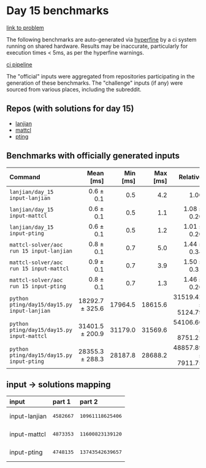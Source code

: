 # Day 15 benchmarks

[link to problem](http://adventofcode.com/2022/day/15)

The following benchmarks are auto-generated via [hyperfine](https://github.com/sharkdp/hyperfine) by a ci system running on shared hardware. Results may be inaccurate, particularly for execution times < 5ms, as per the hyperfine warnings.

[ci pipeline](http://ci.papercode.net:8080/teams/aoc2022/pipelines/aoc-compare-2022)

The "official" inputs were aggregated from repositories participating in the generation of these benchmarks. The "challenge" inputs (if any) were sourced from various places, including the subreddit.

## Repos (with solutions for day 15)


- [lanjian](https://github.com/LanJian/aoc-2022)
- [mattcl](https://github.com/mattcl/aoc2022)
- [pting](https://github.com/pting/aoc2022)

## Benchmarks with officially generated inputs
| Command | Mean [ms] | Min [ms] | Max [ms] | Relative |
|:---|---:|---:|---:|---:|
| `lanjian/day_15 input-lanjian` | 0.6 ± 0.1 | 0.5 | 4.2 | 1.00 |
| `lanjian/day_15 input-mattcl` | 0.6 ± 0.1 | 0.5 | 1.1 | 1.08 ± 0.20 |
| `lanjian/day_15 input-pting` | 0.6 ± 0.1 | 0.5 | 1.2 | 1.01 ± 0.20 |
| `mattcl-solver/aoc run 15 input-lanjian` | 0.8 ± 0.1 | 0.7 | 5.0 | 1.44 ± 0.34 |
| `mattcl-solver/aoc run 15 input-mattcl` | 0.9 ± 0.1 | 0.7 | 3.9 | 1.50 ± 0.31 |
| `mattcl-solver/aoc run 15 input-pting` | 0.8 ± 0.1 | 0.7 | 1.3 | 1.46 ± 0.26 |
| `python pting/day15/day15.py input-lanjian` | 18292.7 ± 325.6 | 17964.5 | 18615.6 | 31519.42 ± 5124.79 |
| `python pting/day15/day15.py input-mattcl` | 31401.5 ± 200.9 | 31179.0 | 31569.6 | 54106.60 ± 8751.25 |
| `python pting/day15/day15.py input-pting` | 28355.3 ± 288.3 | 28187.8 | 28688.2 | 48857.89 ± 7911.75 |

## input -> solutions mapping
|input|part 1|part 2|
|:---|:---|:---|
|input-lanjian|<pre>4582667</pre>|<pre>10961118625406</pre>|
|input-mattcl|<pre>4873353</pre>|<pre>11600823139120</pre>|
|input-pting|<pre>4748135</pre>|<pre>13743542639657</pre>|
